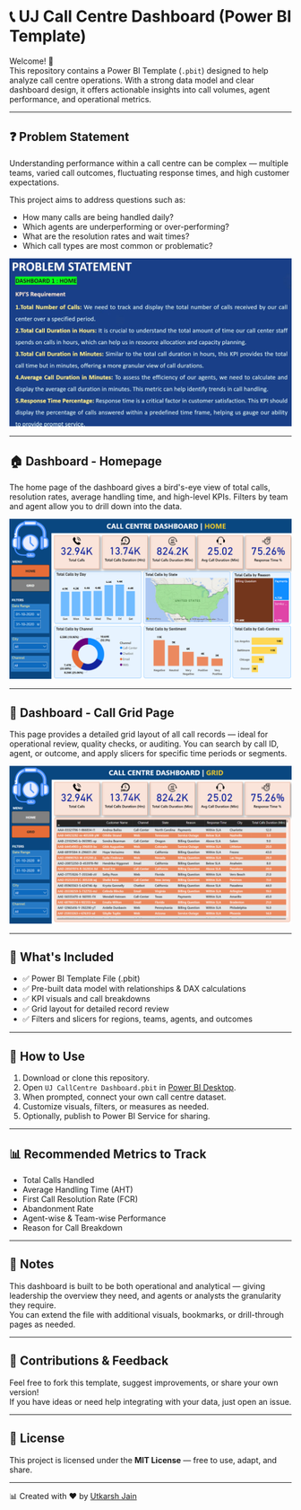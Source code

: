 # 📞 UJ Call Centre Dashboard (Power BI Template)

Welcome! 👋  
This repository contains a Power BI Template (`.pbit`) designed to help analyze call centre operations. With a strong data model and clear dashboard design, it offers actionable insights into call volumes, agent performance, and operational metrics.

---

## ❓ Problem Statement

Understanding performance within a call centre can be complex — multiple teams, varied call outcomes, fluctuating response times, and high customer expectations.

This project aims to address questions such as:
- How many calls are being handled daily?
- Which agents are underperforming or over-performing?
- What are the resolution rates and wait times?
- Which call types are most common or problematic?

![Problem Statement](https://github.com/UtkarshJain05/Power-BI/blob/main/3.%20Call%20Centre%20Dashboard/Call%20Centre%20Problem%20Statement.png)

---

## 🏠 Dashboard - Homepage

The home page of the dashboard gives a bird's-eye view of total calls, resolution rates, average handling time, and high-level KPIs. Filters by team and agent allow you to drill down into the data.

![Dashboard Homepage](https://github.com/UtkarshJain05/Power-BI/blob/main/3.%20Call%20Centre%20Dashboard/Call%20Centre%20Dashboard-Home.png)

---

## 🧾 Dashboard - Call Grid Page

This page provides a detailed grid layout of all call records — ideal for operational review, quality checks, or auditing. You can search by call ID, agent, or outcome, and apply slicers for specific time periods or segments.

![Call Grid Page](https://github.com/UtkarshJain05/Power-BI/blob/main/3.%20Call%20Centre%20Dashboard/Call%20Centre%20Dashboard-Grid.png)

---

## 🧠 What's Included

- ✅ Power BI Template File (.pbit)
- ✅ Pre-built data model with relationships & DAX calculations
- ✅ KPI visuals and call breakdowns
- ✅ Grid layout for detailed record review
- ✅ Filters and slicers for regions, teams, agents, and outcomes

---

## 🚀 How to Use

1. Download or clone this repository.
2. Open `UJ CallCentre Dashboard.pbit` in [Power BI Desktop](https://powerbi.microsoft.com/desktop/).
3. When prompted, connect your own call centre dataset.
4. Customize visuals, filters, or measures as needed.
5. Optionally, publish to Power BI Service for sharing.

---

## 📊 Recommended Metrics to Track

- Total Calls Handled
- Average Handling Time (AHT)
- First Call Resolution Rate (FCR)
- Abandonment Rate
- Agent-wise & Team-wise Performance
- Reason for Call Breakdown

---

## 📌 Notes

This dashboard is built to be both operational and analytical — giving leadership the overview they need, and agents or analysts the granularity they require.  
You can extend the file with additional visuals, bookmarks, or drill-through pages as needed.

---

## 🤝 Contributions & Feedback

Feel free to fork this template, suggest improvements, or share your own version!  
If you have ideas or need help integrating with your data, just open an issue.

---

## 🪪 License

This project is licensed under the **MIT License** — free to use, adapt, and share.

---

📊 Created with ❤️ by [Utkarsh Jain](https://github.com/UtkarshJain05)
